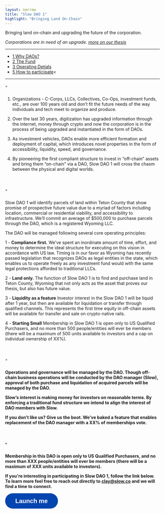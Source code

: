 ```yaml
---
layout: narrow
title: "Slow DAO 1"
highlight: "Bringing Land On-Chain"
---
```


Bringing land on-chain and upgrading the future of the corporation.

*Corporations are in need of an upgrade. [more on our thesis](https://twitter.com/lessin/status/1443608637562261506?s=20)*

<hr>

<ul>
  <li><a href="#ts">1 Why DAOs?</a></li>
  <li><a href="#fu">2 The Fund</a></li>
  <li><a href="#od">3 Operating Detials</a></li>   
  <li><a href="#apply">5 How to participate</a><</li>
</ul>

<hr>

<p id="ts" style="margin-top: 10px; margin-bottom: 25px;">◦</p>

1) Organizations - C-Corps, LLCs, Collectives, Co-Ops, investment funds, etc., are over 100 years old and don’t fit the future needs of the way individuals and tech meet to organize and produce.

2) Over the last 30 years, digitization has upgraded information through the internet, money through crypto and now the corporation is in the process of being upgraded and instantiated in the form of DAOs.

3) As investment vehicles, DAOs enable more efficient formation and deployment of capital, which introduces novel properties in the form of accessibility, liquidity, speed, and governance.

4) By pioneering the first compliant structure to invest in “off-chain” assets and bring them “on-chain” via a DAO, Slow DAO 1 will cross the chasm between the physical and digital worlds.


<p id="fu" style="margin-top: 50px; margin-bottom: 25px;">◦</p>

Slow DAO 1 will identify parcels of land within Teton County that show promise of prospective future value due to a myriad of factors including location, commercial or residential viability, and accessibility to infrastructure. We’ll commit an average of $500,000 to purchase parcels through the DAO, which is a registered Wyoming LLC.

The DAO will be managed following several core operating principles:

1 - <b>Compliance first.</b> We’ve spent an inordinate amount of time, effort, and money to determine the ideal structure for executing on this vision in accordance with US law. Timing is in our favor as Wyoming has recently passed legislation that recognizes DAOs as legal entities in the state, which enables us to operate freely as any investment fund would with the same legal protections afforded to traditional LLCs.

2 - <b>Land only.</b> The function of Slow DAO 1 is to find and purchase land in Teton County, Wyoming that not only acts as the asset that proves our thesis, but also has future value.

3 - <b>Liquidity as a feature</b> Investor interest in the Slow DAO 1 will be liquid after 1 year, but then are available for liquidation or transfer through qualified channels. This represents the first time equity in off-chain assets will be available for transfer and sale on crypto-native rails.

4 - <b>Starting Small</b> Membership in Slow DAO 1 is open only to US Qualified Purchasers, and no more than 500 people/entities will ever be members (there will be a maximum of 500 units available to investors and a cap on individual ownership of XX%).


<p id="kf" style="margin-top: 50px; margin-bottom: 25px;">◦</p>

<b>Operations and governance will be managed by the DAO.<b> Though off-chain business operations will be conducted by the DAO manager (Slow), approval of both purchase and liquidation of acquired parcels will be managed by the DAO.

<b>Slow’s interest is making money for investors on reasonable<b> terms. By enforcing a traditional fund structure we intend to align the interest of DAO members with Slow.

<b>If you don’t like us? Give us the boot.<b> We’ve baked a feature that enables replacement of the DAO manager with a XX% of memberships vote.



<p id="how" style="margin-top: 50px; margin-bottom: 25px;">◦</p>

Membership in this DAO is open only to US Qualified Purchasers, and no more than XXX people/entities will ever be members (there will be a maximum of XXX units available to investors).

If you're interesting in participating in Slow DAO 1, follow the link below. To learn more feel free to reach out directly to <a href="mailto:clay@slow.co">clay@slow.co</a> and we will find a time to connect.

<button data-tf-popup="ZNKSETTO" style="all:unset;font-family:Helvetica,Arial,sans-serif;display:inline-block;max-width:100%;white-space:nowrap;overflow:hidden;text-overflow:ellipsis;background-color:#0445AF;color:#FFFFFF;font-size:20px;border-radius:25px;padding:0 33px;font-weight:bold;height:50px;cursor:pointer;line-height:50px;text-align:center;margin:0;text-decoration:none;">Launch me</button><script src="//embed.typeform.com/next/embed.js"></script>

<p style="margin-bottom: 1000px;"></p>
